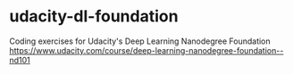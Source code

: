 # udacity-dl-foundation
Coding exercises for Udacity's Deep Learning Nanodegree Foundation
https://www.udacity.com/course/deep-learning-nanodegree-foundation--nd101


